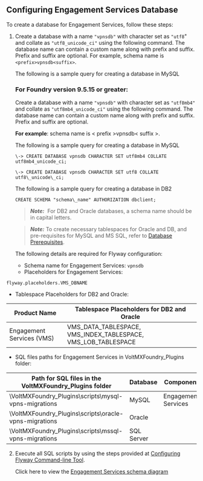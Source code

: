                               

Configuring Engagement Services Database
----------------------------------------

To create a database for Engagement Services, follow these steps:

1.  Create a database with a name `"vpnsdb"` with character set as `"utf8`" and collate as `"utf8_unicode_ci"` using the following command. The database name can contain a custom name along with prefix and suffix. Prefix and suffix are optional. For example, schema name is `<prefix>vpnsdb<suffix>`.
    
    The following is a sample query for creating a database in MySQL

    ### For Foundry version 9.5.15 or greater:

    Create a database with a name `"vpnsdb"` with character set as `"utf8mb4"` and collate as `"utf8mb4_unicode_ci"` using the following command. The database name can contain a custom name along with prefix and suffix. Prefix and suffix are optional. 

    <b>For example</b>: schema name is < prefix >vpnsdb< suffix >.

    The following is a sample query for creating a database in MySQL

    ```
    \-> CREATE DATABASE vpnsdb CHARACTER SET utf8mb4 COLLATE utf8mb4_unicode_ci;
    ```

    `\-> CREATE DATABASE vpnsdb CHARACTER SET utf8 COLLATE utf8\_unicode\_ci;`
    
    The following is a sample query for creating a database in DB2
    
    `CREATE SCHEMA "schema\_name" AUTHORIZATION dbclient;`
    
    > **_Note:_**  For DB2 and Oracle databases, a schema name should be in capital letters.
    
    > **_Note:_** To create necessary tablespaces for Oracle and DB, and pre-requisites for MySQL and MS SQL, refer to [Database Prerequisites](Database_Prerequsites.md#prerequisites-for-volt-mx-foundry-with-oracle).
    
    The following details are required for Flyway configuration:
    
    *   Schema name for Engagement Services: `vpnsdb`
    *   Placeholders for Engagement Services:
```
flyway.placeholders.VMS_DBNAME
```
    
  *   Tablespace Placeholders for DB2 and Oracle:
        
  | Product Name | Tablespace Placeholders for DB2 and Oracle |
  | --- | --- |
  | Engagement Services (VMS) | VMS\_DATA\_TABLESPACE, VMS\_INDEX\_TABLESPACE, VMS\_LOB\_TABLESPACE |
        
  *   SQL files paths for Engagement Services in VoltMXFoundry\_Plugins folder:
        
  | Path for SQL files in the VoltMXFoundry\_Plugins folder | Database | Component |
  | --- | --- | --- |
  | \\VoltMXFoundry\_Plugins\\scripts\\mysql-vpns-migrations | MySQL | Engagement Services   |
  | \\VoltMXFoundry\_Plugins\\scripts\\oracle-vpns-migrations | Oracle |
  | \\VoltMXFoundry\_Plugins\\scripts\\mssql-vpns-migrations | SQL Server |
        
2.  Execute all SQL scripts by using the steps provided at [Configuring Flyway Command-line Tool](FlywayNew.md).
    
    Click here to view the [Engagement Services schema diagram](http://docs.voltmx.com/8_x_PDFs/MFSchema_Diagrams/engagement.png)

